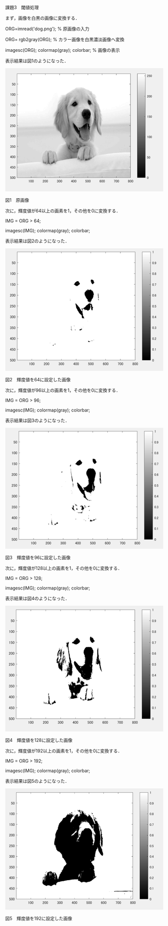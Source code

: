 課題3　閾値処理


まず，画像を白黒の画像に変換する．

ORG=imread('dog.png'); % 原画像の入力

ORG= rgb2gray(ORG); % カラー画像を白黒濃淡画像へ変換

imagesc(ORG); colormap(gray); colorbar; % 画像の表示

表示結果は図1のようになった．

![](https://github.com/zakoji/gazousyori-repot/blob/master/image/dog3-1.png)

図1　原画像

次に，輝度値が64以上の画素を1，その他を0に変換する．

IMG = ORG > 64;

imagesc(IMG); colormap(gray); colorbar;

表示結果は図2のようになった．

![](https://github.com/zakoji/gazousyori-repot/blob/master/image/dog3-2.png)

図2　輝度値を64に設定した画像

次に，輝度値が96以上の画素を1，その他を0に変換する．

IMG = ORG > 96;

imagesc(IMG); colormap(gray); colorbar;

表示結果は図3のようになった．

![](https://github.com/zakoji/gazousyori-repot/blob/master/image/dog3-3.png)

図3　輝度値を96に設定した画像

次に，輝度値が128以上の画素を1，その他を0に変換する．

IMG = ORG > 128;

imagesc(IMG); colormap(gray); colorbar;

表示結果は図4のようになった．

![](https://github.com/zakoji/gazousyori-repot/blob/master/image/dog3-4.png)

図4　輝度値を128に設定した画像

次に，輝度値が192以上の画素を1，その他を0に変換する．

IMG = ORG > 192;

imagesc(IMG); colormap(gray); colorbar;

表示結果は図5のようになった．

![](https://github.com/zakoji/gazousyori-repot/blob/master/image/dog3-5.png) 

図5　輝度値を192に設定した画像
